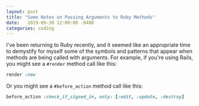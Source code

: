```yaml
---
layout: post
title: "Some Notes on Passing Arguments to Ruby Methods"
date:   2019-09-30 12:00:00 -0400
categories: coding
---
```


I've been returning to Ruby recently, and it seemed like an appropriate time to demystify for myself some of the symbols and patterns that appear when methods are being called with arguments.  For example, if you're using Rails, you might see a `#render` method call like this:

```ruby
render :new
```

Or you might see a `#before_action` method call like this:

```ruby
before_action :check_if_signed_in, only: [:edit, :update, :destroy]
```

